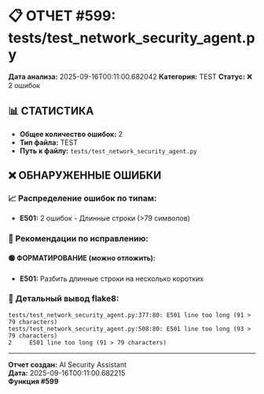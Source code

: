 # 📋 ОТЧЕТ #599: tests/test_network_security_agent.py

**Дата анализа:** 2025-09-16T00:11:00.682042
**Категория:** TEST
**Статус:** ❌ 2 ошибок

## 📊 СТАТИСТИКА

- **Общее количество ошибок:** 2
- **Тип файла:** TEST
- **Путь к файлу:** `tests/test_network_security_agent.py`

## ❌ ОБНАРУЖЕННЫЕ ОШИБКИ

### 📈 Распределение ошибок по типам:

- **E501:** 2 ошибок - Длинные строки (>79 символов)

### 🎯 Рекомендации по исправлению:

#### 🟢 ФОРМАТИРОВАНИЕ (можно отложить):
- **E501:** Разбить длинные строки на несколько коротких

### 📝 Детальный вывод flake8:

```
tests/test_network_security_agent.py:377:80: E501 line too long (91 > 79 characters)
tests/test_network_security_agent.py:508:80: E501 line too long (93 > 79 characters)
2     E501 line too long (91 > 79 characters)

```

---
**Отчет создан:** AI Security Assistant  
**Дата:** 2025-09-16T00:11:00.682215  
**Функция #599**
